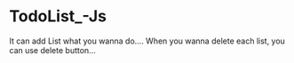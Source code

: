# TodoList_-Js

It can add List what you wanna do....
When you wanna delete each list, you can use delete button...
